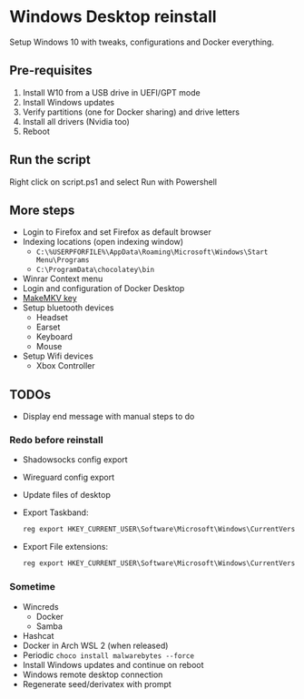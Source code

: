# Windows Desktop reinstall

Setup Windows 10 with tweaks, configurations and Docker everything.

## Pre-requisites

1. Install W10 from a USB drive in UEFI/GPT mode
1. Install Windows updates
1. Verify partitions (one for Docker sharing) and drive letters
1. Install all drivers (Nvidia too)
1. Reboot

## Run the script

Right click on script.ps1 and select Run with Powershell

## More steps

- Login to Firefox and set Firefox as default browser
- Indexing locations (open indexing window)
    - `C:\%USERPFORFILE%\AppData\Roaming\Microsoft\Windows\Start Menu\Programs`
    - `C:\ProgramData\chocolatey\bin`
- Winrar Context menu
- Login and configuration of Docker Desktop
- [MakeMKV key](https://makemkv.com/forum/viewtopic.php?f=5&t=1053)
- Setup bluetooth devices
    - Headset
    - Earset
    - Keyboard
    - Mouse
- Setup Wifi devices
    - Xbox Controller

## TODOs

- Display end message with manual steps to do

### Redo before reinstall

- Shadowsocks config export
- Wireguard config export
- Update files of desktop
- Export Taskband:

    ```powershell
    reg export HKEY_CURRENT_USER\Software\Microsoft\Windows\CurrentVersion\Explorer\Taskband taskband.reg
    ```

- Export File extensions:

    ```powershell
    reg export HKEY_CURRENT_USER\Software\Microsoft\Windows\CurrentVersion\Explorer\FileExts fileexts.reg
    ```

### Sometime

- Wincreds
    - Docker
    - Samba
- Hashcat
- Docker in Arch WSL 2 (when released)
- Periodic `choco install malwarebytes --force`
- Install Windows updates and continue on reboot
- Windows remote desktop connection
- Regenerate seed/derivatex with prompt

